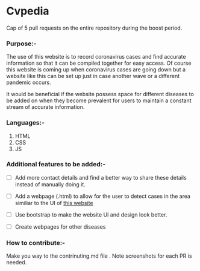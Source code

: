 # Cvpedia

Cap of 5 pull requests on the entire repository during the boost period.


### Purpose:-
 The use of this website is to record coronavirus cases and find accurate information so that it can be compiled together for easy access. Of course this website is coming up when coronavirus cases are going down but a website like this can be set up just in case another wave or a different pandemic occurs.
 
 It would be beneficial if the website possess space for different diseases to be added on when they become prevalent for users to maintain a constant stream of accurate information.
### Languages:-

1. HTML
2. CSS
3. JS

### Additional features to be added:-

- [ ] Add more contact details and find a better way to share these details instead of manually doing it.
- [ ] Add a webpage (.html) to allow for the user to detect cases in the area similiar to the UI of [this website](https://www.mygov.in/covid-19)
- [ ] Use bootstrap to make the website UI and design look better.
- [ ] Create webpages for other diseases 


### How to contribute:-

Make you way to the contrinuting.md file .
Note screenshots for each PR is needed.
